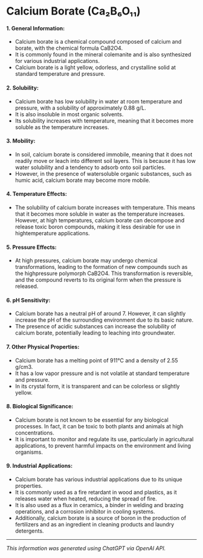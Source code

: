 # Calcium Borate (Ca₂B₆O₁₁)
#### 1. General Information:
* Calcium borate is a chemical compound composed of calcium and borate, with the chemical formula CaB2O4. 
* It is commonly found in the mineral colemanite and is also synthesized for various industrial applications. 
* Calcium borate is a light yellow, odorless, and crystalline solid at standard temperature and pressure.
#### 2. Solubility:
* Calcium borate has low solubility in water at room temperature and pressure, with a solubility of approximately 0.88 g/L. 
* It is also insoluble in most organic solvents. 
* Its solubility increases with temperature, meaning that it becomes more soluble as the temperature increases.
#### 3. Mobility:
* In soil, calcium borate is considered immobile, meaning that it does not readily move or leach into different soil layers. This is because it has low water solubility and a tendency to adsorb onto soil particles. 
* However, in the presence of watersoluble organic substances, such as humic acid, calcium borate may become more mobile.
#### 4. Temperature Effects:
* The solubility of calcium borate increases with temperature. This means that it becomes more soluble in water as the temperature increases. However, at high temperatures, calcium borate can decompose and release toxic boron compounds, making it less desirable for use in hightemperature applications.
#### 5. Pressure Effects:
* At high pressures, calcium borate may undergo chemical transformations, leading to the formation of new compounds such as the highpressure polymorph CaB2O4. This transformation is reversible, and the compound reverts to its original form when the pressure is released.
#### 6. pH Sensitivity:
* Calcium borate has a neutral pH of around 7. However, it can slightly increase the pH of the surrounding environment due to its basic nature. 
* The presence of acidic substances can increase the solubility of calcium borate, potentially leading to leaching into groundwater.
#### 7. Other Physical Properties:
* Calcium borate has a melting point of 911°C and a density of 2.55 g/cm3. 
* It has a low vapor pressure and is not volatile at standard temperature and pressure. 
* In its crystal form, it is transparent and can be colorless or slightly yellow.
#### 8. Biological Significance:
* Calcium borate is not known to be essential for any biological processes. In fact, it can be toxic to both plants and animals at high concentrations. 
* It is important to monitor and regulate its use, particularly in agricultural applications, to prevent harmful impacts on the environment and living organisms.
#### 9. Industrial Applications:
* Calcium borate has various industrial applications due to its unique properties. 
* It is commonly used as a fire retardant in wood and plastics, as it releases water when heated, reducing the spread of fire. 
* It is also used as a flux in ceramics, a binder in welding and brazing operations, and a corrosion inhibitor in cooling systems. 
* Additionally, calcium borate is a source of boron in the production of fertilizers and as an ingredient in cleaning products and laundry detergents.
______________________________________________________________
*This information was generated using ChatGPT via OpenAI API.*